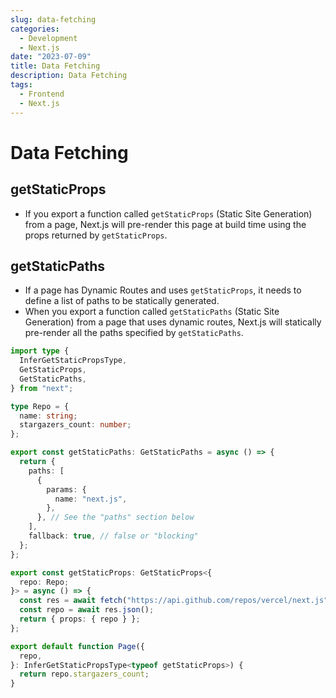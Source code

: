 ```yaml
---
slug: data-fetching
categories:
  - Development
  - Next.js
date: "2023-07-09"
title: Data Fetching
description: Data Fetching
tags:
  - Frontend
  - Next.js
---
```


# Data Fetching

## getStaticProps

- If you export a function called `getStaticProps` (Static Site Generation) from a page, Next.js will pre-render this page at build time using the props returned by `getStaticProps`.

## getStaticPaths

- If a page has Dynamic Routes and uses `getStaticProps`, it needs to define a list of paths to be statically generated.
- When you export a function called `getStaticPaths` (Static Site Generation) from a page that uses dynamic routes, Next.js will statically pre-render all the paths specified by `getStaticPaths`.

```ts
import type {
  InferGetStaticPropsType,
  GetStaticProps,
  GetStaticPaths,
} from "next";

type Repo = {
  name: string;
  stargazers_count: number;
};

export const getStaticPaths: GetStaticPaths = async () => {
  return {
    paths: [
      {
        params: {
          name: "next.js",
        },
      }, // See the "paths" section below
    ],
    fallback: true, // false or "blocking"
  };
};

export const getStaticProps: GetStaticProps<{
  repo: Repo;
}> = async () => {
  const res = await fetch("https://api.github.com/repos/vercel/next.js");
  const repo = await res.json();
  return { props: { repo } };
};

export default function Page({
  repo,
}: InferGetStaticPropsType<typeof getStaticProps>) {
  return repo.stargazers_count;
}
```
